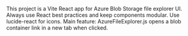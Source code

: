<!-- Use this file to provide workspace-specific custom instructions to Copilot. For more details, visit https://code.visualstudio.com/docs/copilot/copilot-customization#_use-a-githubcopilotinstructionsmd-file -->

This project is a Vite React app for Azure Blob Storage file explorer UI. Always use React best practices and keep components modular. Use lucide-react for icons. Main feature: AzureFileExplorer.js opens a blob container link in a new tab when clicked.
